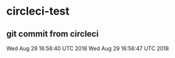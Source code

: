 # circleci-test

## git commit from circleci
Wed Aug 29 16:56:40 UTC 2018
Wed Aug 29 16:56:47 UTC 2018
